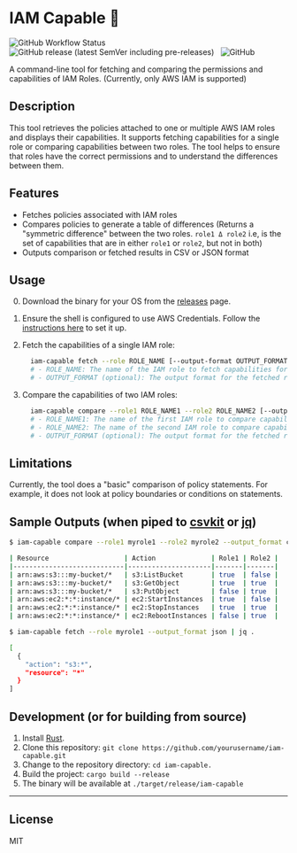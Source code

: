 # IAM Capable 💪

![GitHub Workflow Status](https://img.shields.io/github/actions/workflow/status/cloud-on-prem/iam-capable/test.yml?style=for-the-badge) &nbsp;  ![GitHub release (latest SemVer including pre-releases)](https://img.shields.io/github/v/release/cloud-on-prem/iam-capable?include_prereleases&style=for-the-badge) &nbsp; ![GitHub](https://img.shields.io/github/license/cloud-on-prem/iam-capable?style=for-the-badge)

A command-line tool for fetching and comparing the permissions and capabilities of IAM Roles. (Currently, only AWS IAM is supported)

## Description

This tool retrieves the policies attached to one or multiple AWS IAM roles and displays their capabilities. It supports fetching capabilities for a single role or comparing capabilities between two roles. The tool helps to ensure that roles have the correct permissions and to understand the differences between them.

## Features

- Fetches policies associated with IAM roles
- Compares policies to generate a table of differences (Returns a "symmetric difference" between the two roles. `role1 Δ role2` i.e, is the set of capabilities that are in either `role1` or `role2`, but not in both)
- Outputs comparison or fetched results in CSV or JSON format

## Usage

0. Download the binary for your OS from the [releases](https://github.com/cloud-on-prem/iam-capable/releases) page.

1. Ensure the shell is configured to use AWS Credentials. Follow the [instructions here](https://docs.aws.amazon.com/cli/latest/userguide/cli-configure-quickstart.html) to set it up.

2. Fetch the capabilities of a single IAM role:  
  
    ```sh
      iam-capable fetch --role ROLE_NAME [--output-format OUTPUT_FORMAT]
      # - ROLE_NAME: The name of the IAM role to fetch capabilities for.
      # - OUTPUT_FORMAT (optional): The output format for the fetched results. Available formats: CSV (default), JSON.
    ```  

3. Compare the capabilities of two IAM roles:

    ```sh
      iam-capable compare --role1 ROLE_NAME1 --role2 ROLE_NAME2 [--output-format OUTPUT_FORMAT]
      # - ROLE_NAME1: The name of the first IAM role to compare capabilities for.
      # - ROLE_NAME2: The name of the second IAM role to compare capabilities for.
      # - OUTPUT_FORMAT (optional): The output format for the fetched results. Available formats: CSV (default), JSON.
    ```

## Limitations

Currently, the tool does a "basic" comparison of policy statements. For example, it does not look at policy boundaries or conditions on statements.

## Sample Outputs (when piped to [csvkit](https://csvkit.readthedocs.io/en/latest/) or [jq](https://github.com/stedolan/jq))

```sh
$ iam-capable compare --role1 myrole1 --role2 myrole2 --output_format csv | csvlook

| Resource                   | Action              | Role1 | Role2 |
|----------------------------|---------------------|-------|-------|
| arn:aws:s3:::my-bucket/*   | s3:ListBucket       | true  | false |
| arn:aws:s3:::my-bucket/*   | s3:GetObject        | true  | true  |
| arn:aws:s3:::my-bucket/*   | s3:PutObject        | false | true  |
| arn:aws:ec2:*:*:instance/* | ec2:StartInstances  | true  | false |
| arn:aws:ec2:*:*:instance/* | ec2:StopInstances   | true  | true  |
| arn:aws:ec2:*:*:instance/* | ec2:RebootInstances | false | true  |

$ iam-capable fetch --role myrole1 --output_format json | jq .

[
  {
    "action": "s3:*",
    "resource": "*"
  }
]
```

## Development (or for building from source)

1. Install [Rust](https://www.rust-lang.org/tools/install).
2. Clone this repository: `git clone https://github.com/yourusername/iam-capable.git`
3. Change to the repository directory: `cd iam-capable.`
4. Build the project: `cargo build --release`
5. The binary will be available at `./target/release/iam-capable`

---

## License

MIT
